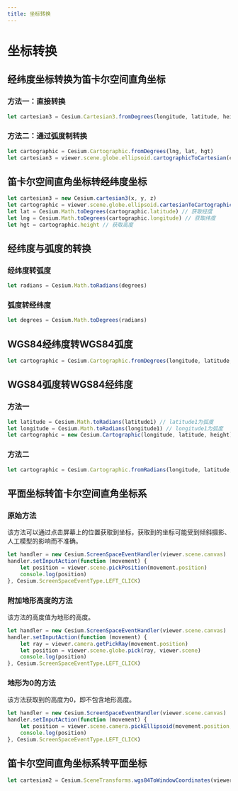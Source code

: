 ```yaml
---
title: 坐标转换
---
```


# 坐标转换

## 经纬度坐标转换为笛卡尔空间直角坐标

### 方法一：直接转换

```javascript
let cartesian3 = Cesium.Cartesian3.fromDegrees(longitude, latitude, height, ellipsoid, result)
```

### 方法二：通过弧度制转换

```javascript
let cartographic = Cesium.Cartographic.fromDegrees(lng, lat, hgt)
let cartesian3 = viewer.scene.globe.ellipsoid.cartographicToCartesian(cartographic)
```

## 笛卡尔空间直角坐标转经纬度坐标

```javascript
let cartesian3 = new Cesium.cartesian3(x, y, z)
let cartographic = viewer.scene.globe.ellipsoid.cartesianToCartographic(cartesian3)
let lat = Cesium.Math.toDegrees(cartographic.latitude) // 获取经度
let lng = Cesium.Math.toDegrees(cartographic.longitude) // 获取纬度
let hgt = cartographic.height // 获取高度
```

## 经纬度与弧度的转换

### 经纬度转弧度

```javascript
let radians = Cesium.Math.toRadians(degrees)
```

### 弧度转经纬度

```javascript
let degrees = Cesium.Math.toDegrees(radians)
```

## WGS84经纬度转WGS84弧度

```javascript
let cartographic = Cesium.Cartographic.fromDegrees(longitude, latitude, height)
```

## WGS84弧度转WGS84经纬度

### 方法一

```javascript
let latitude = Cesium.Math.toRadians(latitude1) // latitude1为弧度
let longitude = Cesium.Math.toRadians(longitude1) // longitude1为弧度
let cartographic = new Cesium.Cartographic(longitude, latitude, height)
```

### 方法二

```javascript
let cartographic = Cesium.Cartographic.fromRadians(longitude, latitude, height)
```

## 平面坐标转笛卡尔空间直角坐标系

### 原始方法

该方法可以通过点击屏幕上的位置获取到坐标，获取到的坐标可能受到倾斜摄影、人工模型的影响而不准确。

```javascript
let handler = new Cesium.ScreenSpaceEventHandler(viewer.scene.canvas)
handler.setInputAction(function (movement) {
    let position = viewer.scene.pickPosition(movement.position)
    console.log(position)
}, Cesium.ScreenSpaceEventType.LEFT_CLICK)
```

### 附加地形高度的方法

该方法的高度值为地形的高度。

```javascript
let handler = new Cesium.ScreenSpaceEventHandler(viewer.scene.canvas)
handler.setInputAction(function (movement) {
    let ray = viewer.camera.getPickRay(movement.position)
    let position = viewer.scene.globe.pick(ray, viewer.scene)
    console.log(position)
}, Cesium.ScreenSpaceEventType.LEFT_CLICK)
```

### 地形为0的方法

该方法获取到的高度为0，即不包含地形高度。

```javascript
let handler = new Cesium.ScreenSpaceEventHandler(viewer.scene.canvas)
handler.setInputAction(function (movement) {
    let position = viewer.scene.camera.pickEllipsoid(movement.position, viewer.scene.globe.ellipsoid)
    console.log(position)
}, Cesium.ScreenSpaceEventType.LEFT_CLICK)
```

## 笛卡尔空间直角坐标系转平面坐标

```javascript
let cartesian2 = Cesium.SceneTransforms.wgs84ToWindowCoordinates(viewer.scene,cartesian3)
```

